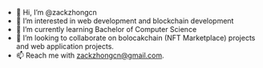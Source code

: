 - 👋 Hi, I’m @zackzhongcn
- 👀 I’m interested in web development and blockchain development
- 🌱 I’m currently learning Bachelor of Computer Science
- 💞️ I’m looking to collaborate on bolocakchain (NFT Marketplace) projects and web application projects.
- 📫 Reach me with zackzhongcn@gmail.com.
